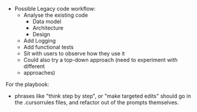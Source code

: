 - Possible Legacy code workflow:
	- Analyse the existing code
		- Data model
		- Architecture
		- Design
	- Add Logging
	- Add functional tests
	- Sit with users to observe how they use it
	- Could also try a top-down approach (need to experiment with different
	- approaches)

For the playbook:
- phrases like "think step by step", or "make targeted edits" should go in the .cursorrules files, and refactor out of the prompts themselves.

